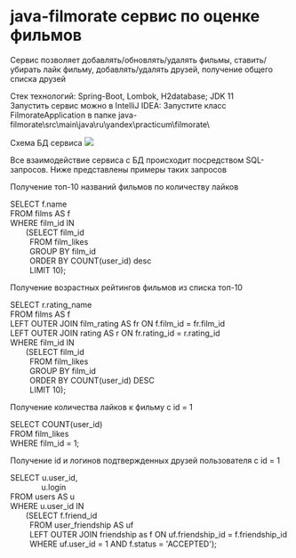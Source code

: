 # java-filmorate сервис по оценке фильмов
Сервис позволяет добавлять/обновлять/удалять фильмы, ставить/убирать лайк фильму, добавлять/удалять друзей, получение общего списка друзей

Cтек технологий: Spring-Boot, Lombok, H2database; JDK 11  
Запустить сервис можно в IntelliJ IDEA:
Запустите класс FilmorateApplication в папке
java-filmorate\src\main\java\ru\yandex\practicum\filmorate\

Схема БД сервиса
<image src="ER-diagram.png">

Все взаимодействие сервиса с БД происходит посредством SQL-запросов. Ниже представлены примеры таких запросов

Получение топ-10 названий фильмов по количеству лайков

SELECT f.name\
FROM films AS f\
WHERE film_id IN\
&emsp;&emsp;(SELECT film_id\
&emsp;&emsp;&ensp;FROM film_likes\
&emsp;&emsp;&ensp;GROUP BY film_id\
&emsp;&emsp;&ensp;ORDER BY COUNT(user_id) desc\
&emsp;&emsp;&ensp;LIMIT 10);

Получение возрастных рейтингов фильмов из списка топ-10

SELECT r.rating_name\
FROM films AS f\
LEFT OUTER JOIN film_rating AS fr ON f.film_id = fr.film_id\
LEFT OUTER JOIN rating AS r ON fr.rating_id = r.rating_id\
WHERE film_id IN\
&emsp;&emsp;(SELECT film_id\
&emsp;&emsp;&ensp;FROM film_likes\
&emsp;&emsp;&ensp;GROUP BY film_id\
&emsp;&emsp;&ensp;ORDER BY COUNT(user_id) DESC\
&emsp;&emsp;&ensp;LIMIT 10);

Получение количества лайков к фильму с id = 1

SELECT COUNT(user_id)\
FROM film_likes\
WHERE film_id = 1;

Получение id и логинов подтвержденных друзей пользователя c id = 1

SELECT u.user_id,\
&emsp;&emsp;&emsp;&emsp;u.login\
FROM users AS u\
WHERE u.user_id IN\
&emsp;&emsp;(SELECT f.friend_id\
&emsp;&emsp;&ensp;FROM user_friendship AS uf\
&emsp;&emsp;&ensp;LEFT OUTER JOIN friendship as f ON uf.friendship_id = f.friendship_id\
&emsp;&emsp;&ensp;WHERE uf.user_id = 1 AND f.status = 'ACCEPTED');




